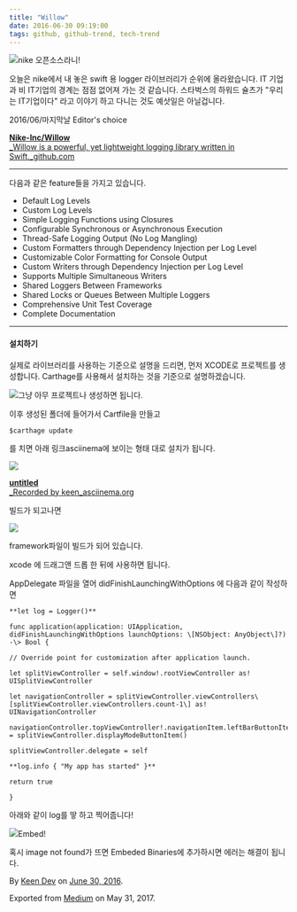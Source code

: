 ```yaml
---
title: "Willow"
date: 2016-06-30 09:19:00
tags: github, github-trend, tech-trend 
---
```



![][image0]nike 오픈소스라니!

오늘은 nike에서 내 놓은 swift 용 logger 라이브러리가 순위에 올라왔습니다. IT 기업과 비 IT기업의 경계는 점점 없어져 가는 것 같습니다. 스타벅스의 하워드 슐츠가 "우리는 IT기업이다" 라고 이야기 하고 다니는 것도 예삿일은 아닐겁니다.

2016/06/마지막날 Editor's choice

[**Nike-Inc/Willow**  
_Willow is a powerful, yet lightweight logging library written in Swift._github.com][anchor0][][anchor1]

---

다음과 같은 feature들을 가지고 있습니다.

* Default Log Levels
* Custom Log Levels
* Simple Logging Functions using Closures
* Configurable Synchronous or Asynchronous Execution
* Thread-Safe Logging Output (No Log Mangling)
* Custom Formatters through Dependency Injection per Log Level
* Customizable Color Formatting for Console Output
* Custom Writers through Dependency Injection per Log Level
* Supports Multiple Simultaneous Writers
* Shared Loggers Between Frameworks
* Shared Locks or Queues Between Multiple Loggers
* Comprehensive Unit Test Coverage
* Complete Documentation

---

#### 설치하기

실제로 라이브러리를 사용하는 기준으로 설명을 드리면, 먼저 XCODE로 프로젝트를 생성합니다. Carthage를 사용해서 설치하는 것을 기준으로 설명하겠습니다.

![][image1]그냥 아무 프로젝트나 생성하면 됩니다.

이후 생성된 폴더에 들어가서 Cartfile을 만들고
    
    $carthage update

를 치면 아래 링크asciinema에 보이는 형태 대로 설치가 됩니다.

![][image2]

[**untitled**  
_Recorded by keen_asciinema.org][anchor2][][anchor3]

빌드가 되고나면

![][image3]

framework파일이 빌드가 되어 있습니다.

xcode 에 드래그앤 드롭 한 뒤에 사용하면 됩니다.

AppDelegate 파일을 열어 didFinishLaunchingWithOptions 에 다음과 같이 작성하면
    
    **let log = Logger()**

    func application(application: UIApplication, didFinishLaunchingWithOptions launchOptions: \[NSObject: AnyObject\]?) -\> Bool {

    // Override point for customization after application launch.

    let splitViewController = self.window!.rootViewController as! UISplitViewController

    let navigationController = splitViewController.viewControllers\[splitViewController.viewControllers.count-1\] as! UINavigationController

    navigationController.topViewController!.navigationItem.leftBarButtonItem = splitViewController.displayModeButtonItem()

    splitViewController.delegate = self

    **log.info { "My app has started" }**

    return true

    }

아래와 같이 log를 땋 하고 찍어줍니다!

![][image4]Embed!

혹시 image not found가 뜨면 Embeded Binaries에 추가하시면 에러는 해결이 됩니다.

By [Keen Dev][anchor4] on [June 30, 2016][anchor5].

Exported from [Medium][anchor6] on May 31, 2017\.


[anchor0]: https://github.com/Nike-Inc/Willow "https://github.com/Nike-Inc/Willow"
[anchor1]: https://github.com/Nike-Inc/Willow
[anchor2]: https://asciinema.org/a/c3a4ngy9yqrgrc2rd1dvg9lqv "https://asciinema.org/a/c3a4ngy9yqrgrc2rd1dvg9lqv"
[anchor3]: https://asciinema.org/a/c3a4ngy9yqrgrc2rd1dvg9lqv
[anchor4]: https://medium.com/@keendev
[anchor5]: https://medium.com/p/103790ef0235
[anchor6]: https://medium.com


[image0]: /images/1*TCu-fXZdEOkzJvZWw7qGJw.png
[image1]: /images/1*FqsmmZtx8J5_Os331_CKIQ.gif
[image2]: /images/1*9K8Vic5GSRQZBT8Nv0fJbA.png
[image3]: /images/1*_J9JVOeGtPRqnPZ8Aq0qpA.png
[image4]: /images/1*JiE-9aQ5Fty6gJgfq886sA.pn